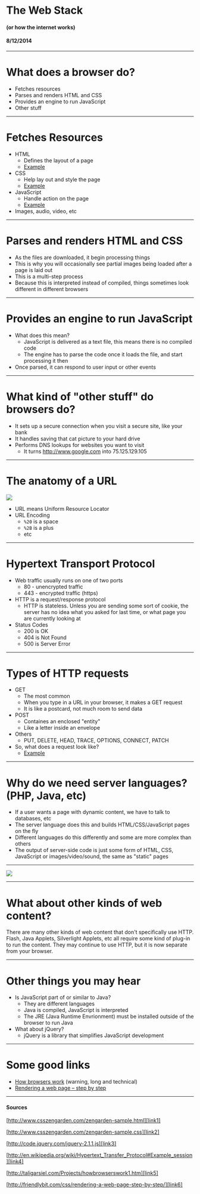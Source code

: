 # The Web Stack
#### (or how the internet works)
#### 8/12/2014

---

# What does a browser do?

* Fetches resources
* Parses and renders HTML and CSS
* Provides an engine to run JavaScript
* Other stuff

---

# Fetches Resources

* HTML
	* Defines the layout of a page
	* [Example][link1]
* CSS
	* Help lay out and style the page
	* [Example][link2]
* JavaScript
	* Handle action on the page
	* [Example][link3]
* Images, audio, video, etc

---

# Parses and renders HTML and CSS

* As the files are downloaded, it begin processing things
* This is why you will occasionally see partial images being loaded after a page is laid out
* This is a multi-step process
* Because this is interpreted instead of compiled, things sometimes look different in different browsers

---

# Provides an engine to run JavaScript

* What does this mean?
	* JavaScript is delivered as a text file, this means there is no compiled code
	* The engine has to parse the code once it loads the file, and start processing it then
* Once parsed, it can respond to user input or other events

---

# What kind of "other stuff" do browsers do?

* It sets up a secure connection when you visit a secure site, like your bank
* It handles saving that cat picture to your hard drive
* Performs DNS lookups for websites you want to visit
	* It turns http://www.google.com into 75.125.129.105

---

# The anatomy of a URL

<img src='/assets/2014-08-12/url.png' class='img-responsive' />

* URL means Uniform Resource Locator
* URL Encoding
	* `%20` is a space
	* `%2B` is a plus
	* etc

---

# Hypertext Transport Protocol

* Web traffic usually runs on one of two ports
	* 80 - unencrypted traffic
	* 443 - encrypted traffic (https)
* HTTP is a request/response protocol
	* HTTP is stateless. Unless you are sending some sort of cookie, the server has no idea what you asked for last time, or what page you are currently looking at
* Status Codes
	* 200 is OK
	* 404 is Not Found
	* 500 is Server Error

---

# Types of HTTP requests

* GET
	* The most common
	* When you type in a URL in your browser, it makes a GET request
	* It is like a postcard, not much room to send data
* POST
	* Containes an enclosed "entity"
	* Like a letter inside an envelope
* Others
	* PUT, DELETE, HEAD, TRACE, OPTIONS, CONNECT, PATCH
* So, what does a request look like?
	* [Example][link4]

---

# Why do we need server languages? (PHP, Java, etc)

* If a user wants a page with dynamic content, we have to talk to databases, etc
* The server language does this and builds HTML/CSS/JavaScript pages on the fly
* Different languages do this differently and some are more complex than others
* The output of server-side code is just some form of HTML, CSS, JavaScript or images/video/sound, the same as "static" pages

---

<img src='/assets/2014-08-12/diagram.png' class='img-responsive' />

---

# What about other kinds of web content?

There are many other kinds of web content that don't specifically use HTTP. Flash, Java Applets, Silverlight Applets, etc all require some kind of plug-in to run the content. They may continue to use HTTP, but it is now separate from your browser.

---

# Other things you may hear

* Is JavaScript part of or similar to Java?
	* They are different languages
	* Java is compiled, JavaScript is interpreted
	* The JRE (Java Runtime Envrionment) must be installed outside of the browser to run Java
* What about jQuery?
	* jQuery is a library that simplifies JavaScript development

---

# Some good links

* [How browsers work][link5] (warning, long and technical)
* [Rendering a web page – step by step][link6]

---

#### Sources

[http://www.csszengarden.com/zengarden-sample.html][link1]

[http://www.csszengarden.com/zengarden-sample.css][link2]

[http://code.jquery.com/jquery-2.1.1.js][link3]

[http://en.wikipedia.org/wiki/Hypertext_Transfer_Protocol#Example_session][link4]

[http://taligarsiel.com/Projects/howbrowserswork1.htm][link5]

[http://friendlybit.com/css/rendering-a-web-page-step-by-step/][link6]

[link1]: http://www.csszengarden.com/zengarden-sample.html
[link2]: http://www.csszengarden.com/zengarden-sample.css
[link3]: http://code.jquery.com/jquery-2.1.1.js
[link4]: http://en.wikipedia.org/wiki/Hypertext_Transfer_Protocol#Example_session
[link5]: http://taligarsiel.com/Projects/howbrowserswork1.htm
[link6]: http://friendlybit.com/css/rendering-a-web-page-step-by-step/